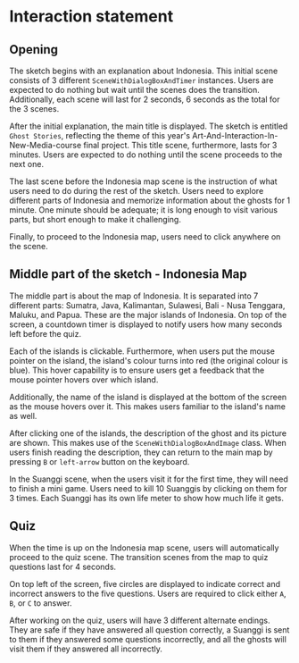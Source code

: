 # Interaction statement

## Opening

The sketch begins with an explanation about Indonesia. This initial scene consists of 3 different `SceneWithDialogBoxAndTimer` instances. Users are expected to do nothing but wait until the scenes does the transition. Additionally, each scene will last for 2 seconds, 6 seconds as the total for the 3 scenes.

After the initial explanation, the main title is displayed. The sketch is entitled `Ghost Stories`, reflecting the theme of this year's Art-And-Interaction-In-New-Media-course final project. This title scene, furthermore, lasts for 3 minutes. Users are expected to do nothing until the scene proceeds to the next one.

The last scene before the Indonesia map scene is the instruction of what users need to do during the rest of the sketch. Users need to explore different parts of Indonesia and memorize information about the ghosts for 1 minute. One minute should be adequate; it is long enough to visit various parts, but short enough to make it challenging.

Finally, to proceed to the Indonesia map, users need to click anywhere on the scene.

## Middle part of the sketch - Indonesia Map

The middle part is about the map of Indonesia. It is separated into 7 different parts: Sumatra, Java, Kalimantan, Sulawesi, Bali - Nusa Tenggara, Maluku, and Papua. These are the major islands of Indonesia. On top of the screen, a countdown timer is displayed to notify users how many seconds left before the quiz.

Each of the islands is clickable. Furthermore, when users put the mouse pointer on the island, the island's colour turns into red (the original colour is blue). This hover capability is to ensure users get a feedback that the mouse pointer hovers over which island.

Additionally, the name of the island is displayed at the bottom of the screen as the mouse hovers over it. This makes users familiar to the island's name as well.

After clicking one of the islands, the description of the ghost and its picture are shown. This makes use of the `SceneWithDialogBoxAndImage` class. When users finish reading the description, they can return to the main map by pressing `B` or `left-arrow` button on the keyboard.

In the Suanggi scene, when the users visit it for the first time, they will need to finish a mini game. Users need to kill 10 Suanggis by clicking on them for 3 times. Each Suanggi has its own life meter to show how much life it gets.

## Quiz

When the time is up on the Indonesia map scene, users will automatically proceed to the quiz scene. The transition scenes from the map to quiz questions last for 4 seconds.

On top left of the screen, five circles are displayed to indicate correct and incorrect answers to the five questions. Users are required to click either `A`, `B`, or `C` to answer.

After working on the quiz, users will have 3 different alternate endings. They are safe if they have answered all question correctly, a Suanggi is sent to them if they answered some questions incorrectly, and all the ghosts will visit them if they answered all incorrectly.
